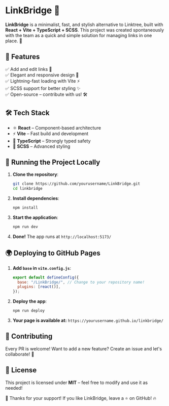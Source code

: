 # LinkBridge 🌉

**LinkBridge** is a minimalist, fast, and stylish alternative to Linktree, built with **React + Vite + TypeScript + SCSS**. This project was created spontaneously with the team as a quick and simple solution for managing links in one place. 🚀

## 🎯 Features
✅ Add and edit links 🔗  
✅ Elegant and responsive design 🎨  
✅ Lightning-fast loading with Vite ⚡  
✅ SCSS support for better styling ✨  
✅ Open-source – contribute with us! 🛠️

## 🛠️ Tech Stack
- ⚛ **React** – Component-based architecture
- ⚡ **Vite** – Fast build and development
- 🔷 **TypeScript** – Strongly typed safety
- 🎨 **SCSS** – Advanced styling

## 🚀 Running the Project Locally
1. **Clone the repository**:
   ```sh
   git clone https://github.com/yourusername/LinkBridge.git
   cd linkbridge
   ```
2. **Install dependencies**:
   ```sh
   npm install
   ```
3. **Start the application**:
   ```sh
   npm run dev
   ```
4. **Done!** The app runs at `http://localhost:5173/`

## 🌍 Deploying to GitHub Pages
1. **Add `base` in `vite.config.js`**:
   ```js
   export default defineConfig({
     base: "/LinkBridge/", // Change to your repository name!
     plugins: [react()],
   });
   ```
2. **Deploy the app**:
   ```sh
   npm run deploy
   ```
3. **Your page is available at:** `https://yourusername.github.io/linkbridge/`

## 🤝 Contributing
Every PR is welcome! Want to add a new feature? Create an issue and let's collaborate! 🚀

## 📜 License
This project is licensed under **MIT** – feel free to modify and use it as needed!

💙 Thanks for your support! If you like LinkBridge, leave a ⭐ on GitHub! 🔥


